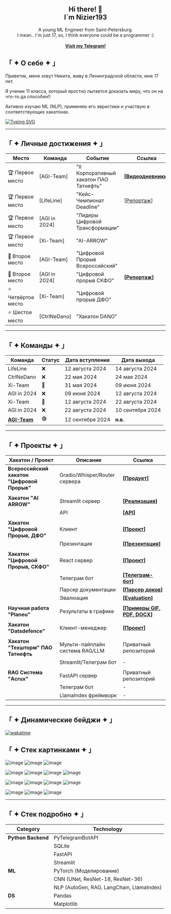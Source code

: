 <!-- Improved compatibility of back to top link: See: https://github.com/othneildrew/Best-README-Template/pull/73 -->
<!--
*** Thanks for checking out the Best-README-Template. If you have a suggestion
*** that would make this better, please fork the repo and create a pull request
*** or simply open an issue with the tag "enhancement".
*** Don't forget to give the project a star!
*** Thanks again! Now go create something AMAZING! :D
-->



<!-- PROJECT SHIELDS -->
<!--
*** I'm using markdown "reference style" links for readability.
*** Reference links are enclosed in brackets [ ] instead of parentheses ( ).
*** See the bottom of this document for the declaration of the reference variables
*** for contributors-url, forks-url, etc. This is an optional, concise syntax you may use.
*** https://www.markdownguide.org/basic-syntax/#reference-style-links
-->

<div align="center">

  <h2 align="center">Hi there! 👋 <br />I`m Nizier193</h2>

  <p align="center">
    A young ML Engineer from Saint-Petersburg.<br/>
    I mean.. I`m just 17, so, I think everyone could be a programmer :)
    <br />
    <br />
    <a href="https://t.me/Nizier193"><strong>Visit my Telegram!</strong></a>
  </p>
</div>

<!-- ABOUT THE PROJECT -->
## 「 ✦ О себе ✦ 」
Приветик, меня зовут Никита, живу в Ленинградской области, мне 17 лет.

Я ученик 11 класса, который яростно пытается доказать миру, что он на что-то да способен!!

Активно изучаю ML (NLP), применяю его эвристики и участвую в соответствующих хакатонах. 

[![Typing SVG](https://readme-typing-svg.herokuapp.com?color=%2336BCF7&lines=Coding+is+cool+but+freaking+hard)](https://git.io/typing-svg)

---
## 「 ✦ Личные достижения ✦ 」
| Место         | Команда         | Событие                                                       | Ссылка                                                                 |
|---------------|-----------------|---------------------------------------------------------------|------------------------------------------------------------------------|
| 🏆 Первое место| [AGI-Team]     | "II Корпоративный хакатон ПАО Татнефть"                     | **[[Видеодневники](https://kss.tatneft.ru/docs/pub/55aee85ceab51e8b4daaeafd0caf8382/default/?session=expired&path=%2F%D0%92%D0%B8%D0%B4%D0%B5%D0%BE%D0%B4%D0%BD%D0%B5%D0%B2%D0%BD%D0%B8%D0%BA%D0%B8%2F)]** |
| 🏆 Первое место| [LifeLine]     | "Кейс-Чемпионат Deadline"                                   | [[Репортаж](https://ren.tv/news/v-rossii/1210751-podvedeny-itogi-pervogo-keis-chempionata-deadline)] |
| 🏆 Первое место| [AGI in 2024]  | "Лидеры Цифровой Трансформации"                             |                                                                        |
| 🏆 Первое место| [Xi-Team]      | "AI-ARROW"                                                  |                                                                        |
| 🥈 Второе место| [AGI-Team]     | "Цифровой Прорыв Всероссийский"                             |                                                                        |
| 🥈 Второе место| [AGI in 2024]  | "Цифровой прорыв СКФО"                                     | **[[Репортаж](https://vk.com/video-226111401_456239042)]**          |
| ⭐ Четвёртое место| [Xi-Team]    | "Цифровой прорыв ДФО"                                      |                                                                        |
| ⭐ Шестое место | [CtrlNeDano]   | "Хакатон DANO"                                             |                                                                        |


---
## 「 ✦ Команды ✦ 」

| Команда         | Статус | Дата вступления | Дата выхода       |
|------------------|--------|------------------|-------------------|
| LifeLine         | ❌      | 12 августа 2024  | 14 августа 2024   |
| CtrlNeDano       | ❌      | 22 мая 2024      | 24 мая 2024       |
| Xi-Team          | 🔄      | 31 мая 2024      | 09 июня 2024      |
| AGI in 2024      | ❌      | 09 июня 2024     | 12 августа 2024   |
| Xi-Team          | 🔄      | 12 августа 2024  | 22 августа 2024   |
| AGI in 2024      | ❌      | 22 августа 2024  | 10 сентября 2024   |
| **[AGI-Team](https://github.com/agi-team-ru)** | 🟢      | 12 сентября 2024 | **н.в.**         |

---
## 「 ✦ Проекты ✦ 」
| Хакатон / Проект                                      | Описание                                                                                          | Ссылка                                                                                                      |
|------------------------------------------------------|---------------------------------------------------------------------------------------------------|-------------------------------------------------------------------------------------------------------------|
| **Всероссийский хакатон "Цифровой Прорыв"**          | Gradio/Whisper/Router сервера                                                                                  | **[[Продукт](https://github.com/agi-team-ru/viral-clip-maker)]**                                        |
|                                                      |                                                                                                   |                                                                                                             |
| **Хакатон "AI ARROW"**                            | Streamlit сервер                                                                          | **[[Реализация](https://github.com/Nizier193/dnd-aiarrow-llm)]**                                        |
|                                                      | API                                                                          | **[[API](https://github.com/Nizier193/dnd-aiarrow-llm/tree/master/services/controle_game_api)]**        |
|                                                      |                                                                                                   |                                                                                                             |
| **Хакатон "Цифровой Прорыв, ДФО"**                 | Клиент                                                                                       | **[[Проект](https://github.com/Nizier193/DFO_HackItON)]**                                                |
|                                                      | Презентация                                                                                  | **[[Презентация](https://github.com/Nizier193/cp24-dfo-client/blob/master/Генерация%20визуальной%20поддержки.pptx)]** |
|                                                      |                                                                                                   |                                                                                                             |
| **Хакатон "Цифровой Прорыв, СКФО"**                | React сервер                                                                                      | **[[Проект](https://github.com/idashevskii/cp-24-skfo)]**                                               |
|                                                      | Телеграм бот                                                                                     | **[[Телеграм-бот](https://github.com/Nizier193/cp-24-skfo-tg-bot)]**                                   |
|                                                      | Парсер документации                                                                                     | **[[Парсер доков](https://github.com/Nizier193/cp-24-skfo-parser)]**                                    |
|                                                      | Эвалюация                                                                                       | **[[Evaluation](https://github.com/bukhanka/cp-24-skfo-gen_ans_eval)]**                                  |
|                                                      |                                                                                                   |                                                                                                             |
| **Научная работа "Planeu"** | Результаты в графике                                                                             | **[[Примеры GIF, PDF, DOCX](https://github.com/Nizier193/planeu-project)]**                              |
|                                                      |                                                                                                   |                                                                                                             |
| **Хакатон "Datsdefence"**                          | Клиент-менеджер                                                                                | **[[Проект](https://github.com/Nizier193/datsdefence-12-07)]**                                          |
|                                                      |                                                                                                   |                                                                                                             |
| **Хакатон "Техшторм" ПАО Татнефть** | Мульти-пайплайн система RAG/LLM | Приватный репозиторий |
|                                                        | Streamlit/Телеграм бот | - |
|                                                      | | |
| **RAG Система "Acrux"**             | FastAPI сервер | Приватный репозиторий | -
|                                                      | Телеграм бот   | - |
|                                                      | LlamaIndex фреймворк | - |

---

## 「 ✦ Динамические бейджи ✦ 」
[![wakatime](https://wakatime.com/badge/user/5e745669-9b14-4183-bdea-4cde16c99909.svg)](https://wakatime.com/@5e745669-9b14-4183-bdea-4cde16c99909)

## 「 ✦ Стек картинками ✦ 」
![image](https://img.shields.io/badge/PyCharm-000000.svg?&style=for-the-badge&logo=PyCharm&logoColor=white)
![image](https://img.shields.io/badge/VSCode-0078D4?style=for-the-badge&logo=visual%20studio%20code&logoColor=white)
![image](https://img.shields.io/badge/Notepad++-90E59A.svg?style=for-the-badge&logo=notepad%2B%2B&logoColor=black)

![image](https://img.shields.io/badge/Python-FFD43B?style=for-the-badge&logo=python&logoColor=blue)
![image](https://img.shields.io/badge/Sqlite-003B57?style=for-the-badge&logo=sqlite&logoColor=white)
![image](https://img.shields.io/badge/Django-092E20?style=for-the-badge&logo=django&logoColor=green)
![image](https://img.shields.io/badge/Docker-2CA5E0?style=for-the-badge&logo=docker&logoColor=white)

![image](https://img.shields.io/badge/Numpy-777BB4?style=for-the-badge&logo=numpy&logoColor=white)
![image](https://img.shields.io/badge/Pandas-2C2D72?style=for-the-badge&logo=pandas&logoColor=white)
![image](https://img.shields.io/badge/PyTorch-EE4C2C?style=for-the-badge&logo=pytorch&logoColor=white)
![image](https://img.shields.io/badge/Colab-F9AB00?style=for-the-badge&logo=googlecolab&color=525252)

![image](https://img.shields.io/badge/ChatGPT-74aa9c?style=for-the-badge&logo=openai&logoColor=white)
![image](https://img.shields.io/badge/Gemini-8E75B2?style=for-the-badge&logo=googlebard&logoColor=fff)
![image](https://img.shields.io/badge/github%20copilot-000000?style=for-the-badge&logo=githubcopilot&logoColor=white)

---

## 「 ✦ Стек подробно ✦ 」
     
| **Category**       | **Technology**            |
|--------------------|---------------------------|
| **Python Backend**  | PyTelegramBotAPI          |
|                    | SQLite                    |
|                    | FastAPI                   |
|                    | Streamlit                 |
| **ML**             | PyTorch (Моделирование)   |
|                    | CNN (UNet, ResNet-18, ResNet-36) |
|                    | NLP (AutoGen, RAG, LangChain, LlamaIndex) |
| **DS**             | Pandas                    |
|                    | Matplotlib                |
